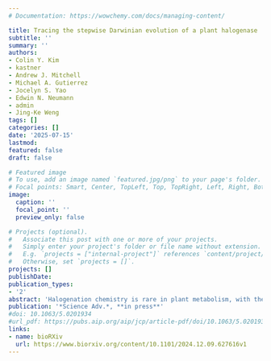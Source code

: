 ```yaml
---
# Documentation: https://wowchemy.com/docs/managing-content/

title: Tracing the stepwise Darwinian evolution of a plant halogenase
subtitle: ''
summary: ''
authors:
- Colin Y. Kim
- kastner
- Andrew J. Mitchell
- Michael A. Gutierrez
- Jocelyn S. Yao
- Edwin N. Neumann
- admin
- Jing-Ke Weng
tags: []
categories: []
date: '2025-07-15'
lastmod: 
featured: false
draft: false

# Featured image
# To use, add an image named `featured.jpg/png` to your page's folder.
# Focal points: Smart, Center, TopLeft, Top, TopRight, Left, Right, BottomLeft, Bottom, BottomRight.
image:
  caption: ''
  focal_point: ''
  preview_only: false

# Projects (optional).
#   Associate this post with one or more of your projects.
#   Simply enter your project's folder or file name without extension.
#   E.g. `projects = ["internal-project"]` references `content/project/deep-learning/index.md`.
#   Otherwise, set `projects = []`.
projects: []
publishDate: 
publication_types:
- '2'
abstract: 'Halogenation chemistry is rare in plant metabolism, with the chloroalkaloid acutumine produced by Menispermaceae species being the only well characterized example, involving a specialized dechloroacutumine halogenase (DAH) from the iron(II)- and 2-oxoglutarate-dependent dioxygenase (2ODD) superfamily. While DAH is presumed to have evolved from an ancestral 2ODD enzyme, the broader question of how new enzymes arise through Darwinian processes, such as the birth of DAH in Menispermaceae, remains a fundamental challenge in understanding metabolic evolution. Here, we investigate DAH’s evolutionary trajectory using the chromosomal-level genome assembly of Menispermum canadense. By analyzing the genomic context of DAH in M. canadense and syntenic regions in related plants, we show that DAH evolved through tandem duplication of an ancestral flavonol synthase (FLS) gene, followed by a series of neofunctionalization and gene loss events. Through structural modeling, molecular dynamics simulations, and site-directed mutagenesis, we identify residue changes enabling the transition from FLS to DAH. This functional switch required traversing a complex evolutionary landscape where adaptive peaks were separated by deep fitness valleys. Our work illustrates how new enzymatic functions can arise through lineage-specific evolutionary pathways that gradually reshape the active site architecture through permissive mutations, ultimately enabling mechanism-switching mutations that establish novel catalytic activities.'
publication: '*Science Adv.*, **in press**'
#doi: 10.1063/5.0201934
#url_pdf: https://pubs.aip.org/aip/jcp/article-pdf/doi/10.1063/5.0201934/19883122/154101_1_5.0201934.pdf
links:
- name: bioRXiv
  url: https://www.biorxiv.org/content/10.1101/2024.12.09.627616v1
---
```

